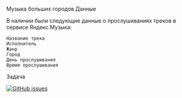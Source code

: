 Музыка больших городов
Данные

В наличии были следующие данные о прослушиваниях треков в сервисе Яндекс.Музыка:

    Название трека
    Исполнитель
    Жанр
    Город
    День прослушивания
    Время прослушивания

Задача



[![GitHub issues](https://img.shields.io/github/issues/magomedovr89/yandex_practicum_data_science?style=for-the-badge)](https://github.com/magomedovr89/yandex_practicum_data_science/issues)
